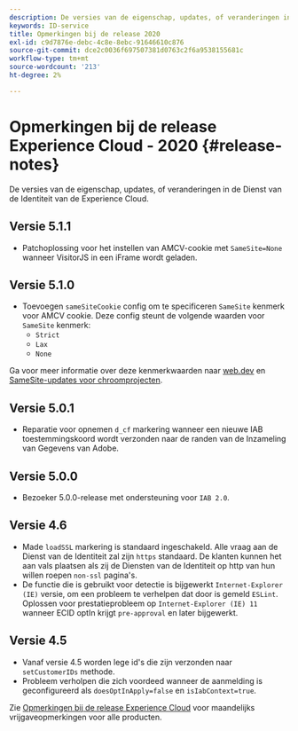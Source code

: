 ```yaml
---
description: De versies van de eigenschap, updates, of veranderingen in de Dienst van de Identiteit van de Experience Cloud.
keywords: ID-service
title: Opmerkingen bij de release 2020
exl-id: c9d7876e-debc-4c8e-8ebc-91646610c876
source-git-commit: dce2c0036f697507381d0763c2f6a9538155681c
workflow-type: tm+mt
source-wordcount: '213'
ht-degree: 2%

---
```


# Opmerkingen bij de release Experience Cloud - 2020 {#release-notes}

De versies van de eigenschap, updates, of veranderingen in de Dienst van de Identiteit van de Experience Cloud.

## Versie 5.1.1

* Patchoplossing voor het instellen van AMCV-cookie met `SameSite=None` wanneer VisitorJS in een iFrame wordt geladen.

## Versie 5.1.0

* Toevoegen `sameSiteCookie` config om te specificeren `SameSite` kenmerk voor AMCV cookie. Deze config steunt de volgende waarden voor `SameSite` kenmerk:
   * `Strict`
   * `Lax`
   * `None`

Ga voor meer informatie over deze kenmerkwaarden naar [web.dev](https://web.dev/samesite-cookies-explained/) en [SameSite-updates voor chroomprojecten](https://www.chromium.org/updates/same-site/).

## Versie 5.0.1

* Reparatie voor opnemen `d_cf` markering wanneer een nieuwe IAB toestemmingskoord wordt verzonden naar de randen van de Inzameling van Gegevens van Adobe.

## Versie 5.0.0

* Bezoeker 5.0.0-release met ondersteuning voor `IAB 2.0`.

## Versie 4.6

* Made `loadSSL` markering is standaard ingeschakeld. Alle vraag aan de Dienst van de Identiteit zal zijn `https` standaard.  De klanten kunnen het aan vals plaatsen als zij de Diensten van de Identiteit op http van hun willen roepen `non-ssl` pagina&#39;s.
* De functie die is gebruikt voor detectie is bijgewerkt `Internet-Explorer (IE)` versie, om een probleem te verhelpen dat door is gemeld `ESLint`.
Oplossen voor prestatieprobleem op `Internet-Explorer (IE) 11` wanneer ECID optIn krijgt `pre-approval` en later bijgewerkt.

## Versie 4.5

* Vanaf versie 4.5 worden lege id&#39;s die zijn verzonden naar `setCustomerIDs` methode.
* Probleem verholpen die zich voordeed wanneer de aanmelding is geconfigureerd als `doesOptInApply=false` en `isIabContext=true`.

Zie [Opmerkingen bij de release Experience Cloud](https://experienceleague.adobe.com/docs/release-notes/experience-cloud/current.html?lang=nl) voor maandelijks vrijgaveopmerkingen voor alle producten.
